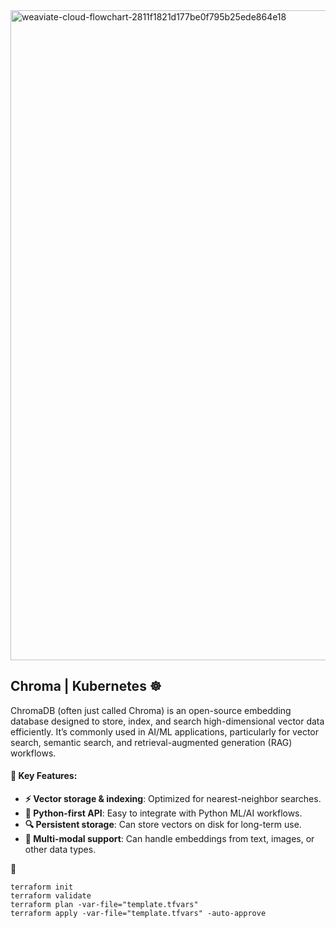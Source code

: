 <img width="2400" height="1040" alt="weaviate-cloud-flowchart-2811f1821d177be0f795b25ede864e18" src="https://github.com/user-attachments/assets/36e0230d-6c4a-4d52-ae5d-d1ed8123b01c" />


## Chroma | Kubernetes ☸️
ChromaDB (often just called Chroma) is an open-source embedding database designed to store, index, and search high-dimensional vector data efficiently. It’s commonly used in AI/ML applications, particularly for vector search, semantic search, and retrieval-augmented generation (RAG) workflows.


#### 🎯 Key Features:

- **⚡ Vector storage & indexing**: Optimized for nearest-neighbor searches.
- **🔌 Python-first API**: Easy to integrate with Python ML/AI workflows.
- **🔍 Persistent storage**: Can store vectors on disk for long-term use.
- **🤖 Multi-modal support**: Can handle embeddings from text, images, or other data types.



🚀 
```
terraform init
terraform validate
terraform plan -var-file="template.tfvars"
terraform apply -var-file="template.tfvars" -auto-approve
```





